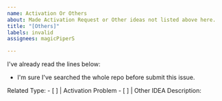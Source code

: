 ```yaml
---
name: Activation Or Others
about: Made Activation Request or Other ideas not listed above here.
title: "[Others]"
labels: invalid
assignees: magicPiperS

---
```


I've already read the lines below:

- I'm sure I've searched the whole repo before submit this issue.

<!-- DELETE THE ABOVE LINE BEFORE YOU SUBMIT --!>

Related Type:
- [ ] | Activation Problem
- [ ] | Other IDEA

Description:
